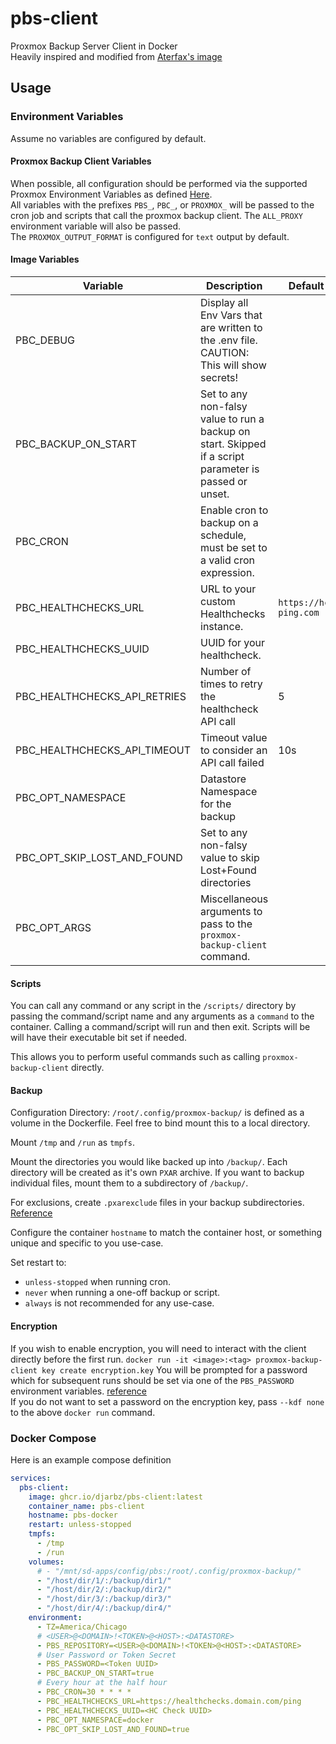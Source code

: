 # pbs-client
Proxmox Backup Server Client in Docker  
Heavily inspired and modified from [Aterfax's image](https://github.com/Aterfax/pbs-client-docker)  

## Usage
### Environment Variables
Assume no variables are configured by default.

#### Proxmox Backup Client Variables
When possible, all configuration should be performed via the supported Proxmox Environment Variables as defined [Here](https://pbs.proxmox.com/docs/backup-client.html#environment-variables).  
All variables with the prefixes `PBS_`, `PBC_`, or `PROXMOX_` will be passed to the cron job and scripts that call the proxmox backup client.
The `ALL_PROXY` environment variable will also be passed.  
The `PROXMOX_OUTPUT_FORMAT` is configured for `text` output by default.

#### Image Variables
| Variable | Description | Default |
| --- | --- | --- |
| PBC_DEBUG | Display all Env Vars that are written to the .env file. CAUTION: This will show secrets! |  |
| PBC_BACKUP_ON_START | Set to any non-falsy value to run a backup on start. Skipped if a script parameter is passed or unset. |  |
| PBC_CRON | Enable cron to backup on a schedule, must be set to a valid cron expression. |  |
| PBC_HEALTHCHECKS_URL | URL to your custom Healthchecks instance. | `https://hc-ping.com` |
| PBC_HEALTHCHECKS_UUID | UUID for your healthcheck. |  |
| PBC_HEALTHCHECKS_API_RETRIES | Number of times to retry the healthcheck API call | 5 |
| PBC_HEALTHCHECKS_API_TIMEOUT | Timeout value to consider an API call failed | 10s |
| PBC_OPT_NAMESPACE | Datastore Namespace for the backup |  |
| PBC_OPT_SKIP_LOST_AND_FOUND |  Set to any non-falsy value to skip Lost+Found directories |  |
| PBC_OPT_ARGS | Miscellaneous arguments to pass to the `proxmox-backup-client` command. |  |

[<HIDDEN> | PBC_OPT_BACKUP_ID | ID for the backup, recommended to use the FQDN of the host. |  |]: #

#### Scripts
You can call any command or any script in the `/scripts/` directory by passing the command/script name and any arguments as a `command` to the container.
Calling a command/script will run and then exit.
Scripts will be will have their executable bit set if needed.

This allows you to perform useful commands such as calling `proxmox-backup-client` directly.

#### Backup
[<HIDDEN> **Always** configure `PBC_OPT_BACKUP_ID`!  ]: #
Configuration Directory: `/root/.config/proxmox-backup/` is defined as a volume in the Dockerfile.
Feel free to bind mount this to a local directory.

Mount `/tmp` and `/run` as `tmpfs`.

Mount the directories you would like backed up into `/backup/`.
Each directory will be created as it's own `PXAR` archive.
If you want to backup individual files, mount them to a subdirectory of `/backup/`.

For exclusions, create `.pxarexclude` files in your backup subdirectories. [Reference](https://pbs.proxmox.com/docs/backup-client.html#excluding-files-directories-from-a-backup)

Configure the container `hostname` to match the container host, or something unique and specific to you use-case.

Set restart to:
- `unless-stopped` when running cron.
- `never` when running a one-off backup or script.
- `always` is not recommended for any use-case.

#### Encryption
If you wish to enable encryption, you will need to interact with the client directly before the first run.
`docker run -it <image>:<tag> proxmox-backup-client key create encryption.key`
You will be prompted for a password which for subsequent runs should be set via one of the `PBS_PASSWORD` environment variables. [reference](https://pbs.proxmox.com/docs/backup-client.html#encryption)  
If you do not want to set a password on the encryption key, pass `--kdf none` to the above `docker run` command.

### Docker Compose
Here is an example compose definition
```yaml
services:
  pbs-client:
    image: ghcr.io/djarbz/pbs-client:latest
    container_name: pbs-client
    hostname: pbs-docker
    restart: unless-stopped
    tmpfs:
      - /tmp
      - /run
    volumes:
      # - "/mnt/sd-apps/config/pbs:/root/.config/proxmox-backup/"
      - "/host/dir/1/:/backup/dir1/"
      - "/host/dir/2/:/backup/dir2/"
      - "/host/dir/3/:/backup/dir3/"
      - "/host/dir/4/:/backup/dir4/"
    environment:
      - TZ=America/Chicago
      # <USER>@<DOMAIN>!<TOKEN>@<HOST>:<DATASTORE>
      - PBS_REPOSITORY=<USER>@<DOMAIN>!<TOKEN>@<HOST>:<DATASTORE>
      # User Password or Token Secret
      - PBS_PASSWORD=<Token UUID>
      - PBC_BACKUP_ON_START=true
      # Every hour at the half hour
      - PBC_CRON=30 * * * *
      - PBC_HEALTHCHECKS_URL=https://healthchecks.domain.com/ping
      - PBC_HEALTHCHECKS_UUID=<HC Check UUID>
      - PBC_OPT_NAMESPACE=docker
      - PBC_OPT_SKIP_LOST_AND_FOUND=true
```